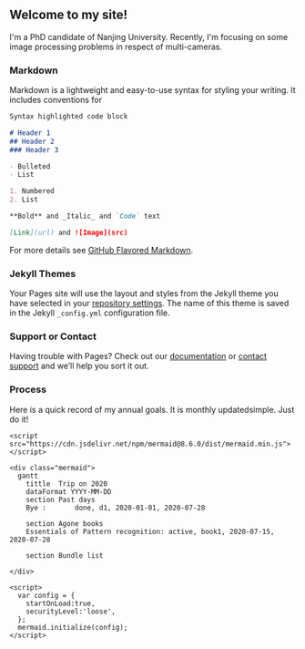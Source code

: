## Welcome to my site!
I'm a PhD candidate of Nanjing University. Recently, I'm focusing on some image processing problems in respect of multi-cameras.

<!-- You can use the [editor on GitHub](https://github.com/peiyaoooo/peiyaoooo.github.io/edit/master/index.md) to maintain and preview the content for your website in Markdown files.

Whenever you commit to this repository, GitHub Pages will run [Jekyll](https://jekyllrb.com/) to rebuild the pages in your site, from the content in your Markdown files. -->

### Markdown

Markdown is a lightweight and easy-to-use syntax for styling your writing. It includes conventions for

```markdown
Syntax highlighted code block

# Header 1
## Header 2
### Header 3

- Bulleted
- List

1. Numbered
2. List

**Bold** and _Italic_ and `Code` text

[Link](url) and ![Image](src)
```

For more details see [GitHub Flavored Markdown](https://guides.github.com/features/mastering-markdown/).

### Jekyll Themes

Your Pages site will use the layout and styles from the Jekyll theme you have selected in your [repository settings](https://github.com/peiyaoooo/peiyaoooo.github.io/settings). The name of this theme is saved in the Jekyll `_config.yml` configuration file.

### Support or Contact

Having trouble with Pages? Check out our [documentation](https://help.github.com/categories/github-pages-basics/) or [contact support](https://github.com/contact) and we’ll help you sort it out.

### Process 
<html>
  <body>
	Here is a quick record of my annual goals. It is monthly updatedsimple. Just do it!   
	
	<script src="https://cdn.jsdelivr.net/npm/mermaid@8.6.0/dist/mermaid.min.js"></script>
    
    <div class="mermaid">
      gantt
	    tittle	Trip on 2020
		dataFormat YYYY-MM-DD
		section Past days
		Bye : 		done, d1, 2020-01-01, 2020-07-28
		
		section Agone books
		Essentials of Pattern recognition: active, book1, 2020-07-15, 2020-07-28
		
		section Bundle list

    </div>
	
	<script>
      var config = {
        startOnLoad:true,
        securityLevel:'loose',
      };
      mermaid.initialize(config);
    </script>

  </body>
</html>